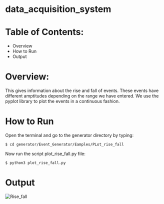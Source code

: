 # data_acquisition_system

# Table of Contents:
  * Overview
  * How to Run
  * Output


# Overview:
   This gives information about the rise and fall of events. These events have different amptitudes depending on the range we    have entered. We use the pyplot library to plot the events in a continuous fashion.


    
#  How to Run
   Open the terminal and go to the generator directory by typing:
    
    $ cd generator/Event_Generator/Eamples/PLot_rise_fall
    
   Now run the script plot_rise_fall.py file:
   
    $ python3 plot_rise_fall.py 
    
   
        
#  Output
   
   ![Rise_fall](https://github.com/vishaljkk/data_acquisition_system/blob/master/Images/Rise_Fall.png)

